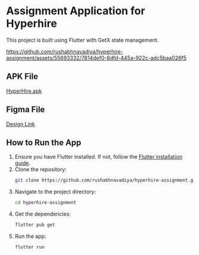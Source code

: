 # Assignment Application for Hyperhire

This project is built using Flutter with GetX state management.

https://github.com/rushabhnavadiya/hyperhire-assignment/assets/55693332/7814def0-6dfd-445a-922c-adc5baa026f5

## APK File
[HyperHire.apk](https://drive.google.com/file/d/187HUjPxkUZP9XPrmjOnXngIpObTsEWT0/view?usp=sharing)

## Figma File
[Design Link](https://www.figma.com/design/gLgTi82p2R9bpDDvvdhiga/App-1?node-id=0-1)

## How to Run the App

1. Ensure you have Flutter installed. If not, follow the [Flutter installation guide](https://flutter.dev/docs/get-started/install).
2. Clone the repository:
    ```bash
    git clone https://github.com/rushabhnavadiya/hyperhire-assignment.git
    ```
3. Navigate to the project directory:
    ```bash
    cd hyperhire-assignment
    ```
4. Get the dependencies:
    ```bash
    flutter pub get
    ```
5. Run the app:
    ```bash
    flutter run
    ```
